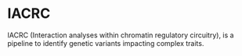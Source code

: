 # IACRC

IACRC (Interaction analyses within chromatin regulatory circuitry), is a pipeline to identify genetic variants impacting complex traits.

